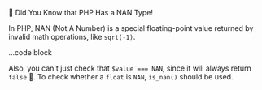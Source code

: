 🤔 Did You Know that PHP Has a NAN Type!

In PHP, NAN (Not A Number) is a special floating-point value returned by invalid math operations, like `sqrt(-1)`.


...code block


Also, you can't just check that `$value === NAN`, since it will always return `false` 🤯.
To check whether a `float` is `NAN`, `is_nan()` should be used.


